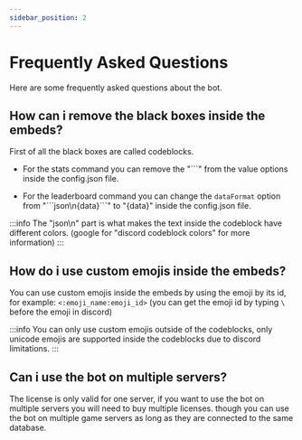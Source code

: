 ```yaml
---
sidebar_position: 2
---
```


# Frequently Asked Questions

Here are some frequently asked questions about the bot.

## How can i remove the black boxes inside the embeds?

First of all the black boxes are called codeblocks.

- For the stats command you can remove the "\`\`\`" from the value options inside the config.json file.

- For the leaderboard command you can change the `dataFormat` option from "\`\`\`json\n{data}\`\`\`" to "{data}" inside the config.json file.

:::info
The "json\n" part is what makes the text inside the codeblock have different colors. (google for "discord codeblock colors" for more information)
:::

## How do i use custom emojis inside the embeds?

You can use custom emojis inside the embeds by using the emoji by its id, for example: `<:emoji_name:emoji_id>` (you can get the emoji id by typing `\` before the emoji in discord)

:::info
You can only use custom emojis outside of the codeblocks, only unicode emojis are supported inside the codeblocks due to discord limitations.
:::

## Can i use the bot on multiple servers?

The license is only valid for one server, if you want to use the bot on multiple servers you will need to buy multiple licenses. though you can use the bot on multiple game servers as long as they are connected to the same database.
